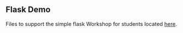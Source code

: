 ## Flask Demo
Files to support the simple flask Workshop for students located [here](https://slides.com/jamiecounsell/web-development-with-flask/).